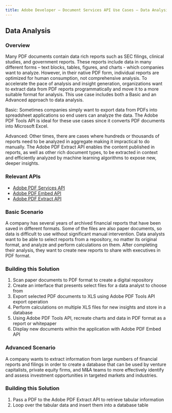 ```yaml
---
title: Adobe Developer — Document Services API Use Cases — Data Analysis
---
```


## Data Analysis

### Overview

Many PDF documents contain data rich reports such as SEC filings, clinical studies, and government reports. These reports include data in many different forms – text blocks, tables, figures, and charts - which companies want to analyze. However, in their native PDF form, individual reports are optimized for human consumption, not comprehensive analysis. To accelerate the pace of analysis and insight generation, organizations want to extract data from PDF reports programmatically and move it to a more suitable format for analysis. This use case includes both a Basic and an Advanced approach to data analysis.

Basic: Sometimes companies simply want to export data from PDFs into spreadsheet applications so end users can analyze the data. The Adobe PDF Tools API is ideal for these use cases since it converts PDF documents into Microsoft Excel.

Advanced: Other times, there are cases where hundreds or thousands of reports need to be analyzed in aggregate making it impractical to do manually. The Adobe PDF Extract API enables the content published in reports, as well as other rich document types, to be extracted in context and efficiently analyzed by machine learning algorithms to expose new, deeper insights.

### Relevant APIs

* [Adobe PDF Services API](/src/pages/apis/pdf-services.md)
* [Adobe PDF Embed API](/src/pages/apis/pdf-embed.md)
* [Adobe PDF Extract API](/src/pages/apis/pdf-extract.md)

### Basic Scenario

A company has several years of archived financial reports that have been saved in different formats. Some of the files are also paper documents, so data is difficult to use without significant manual intervention. Data analysts want to be able to select reports from a repository, no matter its original format, and analyze and perform calculations on them. After completing their analysis, they want to create new reports to share with executives in PDF format.

### Building this Solution

1. Scan paper documents to PDF format to create a digital repository
2. Create an interface that presents select files for a data analyst to choose from
3. Export selected PDF documents to XLS using Adobe PDF Tools API export operation
4. Perform calculations on multiple XLS files for new insights and store in a database
5. Using Adobe PDF Tools API, recreate charts and data in PDF format as a report or whitepaper
6. Display new documents within the application with Adobe PDF Embed API

### Advanced Scenario

A company wants to extract information from large numbers of financial reports and filings in order to create a database that can be used by venture capitalists, private equity firms, and M&A teams to more effectively identify and assess investment opportunities in targeted markets and industries.

### Building this Solution

1. Pass a PDF to the Adobe PDF Extract API to retrieve tabular information
2. Loop over the tabular data and insert them into a database table
